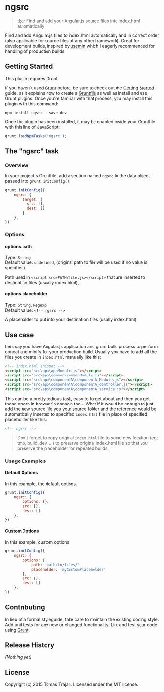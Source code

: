 # ngsrc

> tl;dr Find and add your Angular.js source files into index.html automatically

Find and add Angular.js files to index.html automatically and in correct order (also applicable for source files of any other framework). Great for development builds, inspired by [usemin](https://github.com/yeoman/grunt-usemin) which I eagerly recommended for handling of production builds.

## Getting Started
This plugin requires Grunt.

If you haven't used [Grunt](http://gruntjs.com/) before, be sure to check out the [Getting Started](http://gruntjs.com/getting-started) guide, as it explains how to create a [Gruntfile](http://gruntjs.com/sample-gruntfile) as well as install and use Grunt plugins. Once you're familiar with that process, you may install this plugin with this command:

```shell
npm install ngsrc --save-dev
```

Once the plugin has been installed, it may be enabled inside your Gruntfile with this line of JavaScript:

```js
grunt.loadNpmTasks('ngsrc');
```

## The "ngsrc" task

### Overview
In your project's Gruntfile, add a section named `ngsrc` to the data object passed into `grunt.initConfig()`.

```js
grunt.initConfig({
    ngsrc: {
        target: {
          src: [],
          dest: []
        }
    },
})
```

### Options

#### options.path
Type: `String`<br />
Default value: `undefined`, (original path to file will be used if no value is specified)

Path used in `<script src=PATH/file.js></script>` that are inserted to destination files (usually index.html), 

#### options.placeholder
Type: `String`, `Regexp`<br />
Default value: `<!-- ngsrc -->`

A placeholder to put into your destination files (usally index.html)

## Use case
Lets say you have Angular.js application and grunt build process to perform concat and minify for your production build.
Usually you have to add all the files you create in `index.html` manually like this:

```html
<!-- index.html snippet -->
<script src="src\app\appModule.js"></script>
<script src="src\app\common\commonModule.js"></script>
<script src="src\app\componentA\componentA_Module.js"></script>
<script src="src\app\componentA\componentA_controller.js"></script>
<script src="src\app\componentA\componentA_service.js"></script>
```

This can be a pretty tedious task, easy to forget about and then you get those errors in browser's console too... 
What if it would be enough to just add the new source file you your source folder and the 
reference would be automatically inserted to specified `index.html` file in place of specified placeholder like this:

```html
<!-- ngsrc -->
```

> Don't forget to copy original `index.html` file to some new location (eg: tmp, build_dev, ...) to preserve
original index.html file so that you preserve the placeholder for repeated builds


### Usage Examples

#### Default Options
In this example, the default options.

```js
grunt.initConfig({
    ngsrc: {
        options: {},
        src: [],
        dest: []
    },
})
```

#### Custom Options
In this example, custom options 

```js
grunt.initConfig({
    ngsrc: {
        options: {
            path: 'path/to/files/'
            placeholder: 'myCustomPlaceholder'
        },
        src: [],
        dest: []
    },
})
```

## Contributing
In lieu of a formal styleguide, take care to maintain the existing coding style. Add unit tests for any new or changed functionality. Lint and test your code using [Grunt](http://gruntjs.com/).

## Release History
_(Nothing yet)_

## License
Copyright (c) 2015 Tomas Trajan. Licensed under the MIT license.
